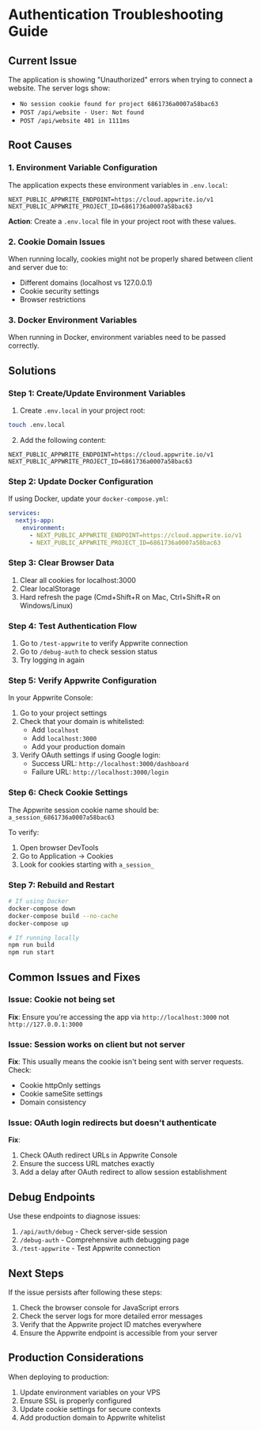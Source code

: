 # Authentication Troubleshooting Guide

## Current Issue
The application is showing "Unauthorized" errors when trying to connect a website. The server logs show:
- `No session cookie found for project 6861736a0007a58bac63`
- `POST /api/website - User: Not found`
- `POST /api/website 401 in 1111ms`

## Root Causes

### 1. Environment Variable Configuration
The application expects these environment variables in `.env.local`:

```env
NEXT_PUBLIC_APPWRITE_ENDPOINT=https://cloud.appwrite.io/v1
NEXT_PUBLIC_APPWRITE_PROJECT_ID=6861736a0007a58bac63
```

**Action**: Create a `.env.local` file in your project root with these values.

### 2. Cookie Domain Issues
When running locally, cookies might not be properly shared between client and server due to:
- Different domains (localhost vs 127.0.0.1)
- Cookie security settings
- Browser restrictions

### 3. Docker Environment Variables
When running in Docker, environment variables need to be passed correctly.

## Solutions

### Step 1: Create/Update Environment Variables

1. Create `.env.local` in your project root:
```bash
touch .env.local
```

2. Add the following content:
```env
NEXT_PUBLIC_APPWRITE_ENDPOINT=https://cloud.appwrite.io/v1
NEXT_PUBLIC_APPWRITE_PROJECT_ID=6861736a0007a58bac63
```

### Step 2: Update Docker Configuration

If using Docker, update your `docker-compose.yml`:

```yaml
services:
  nextjs-app:
    environment:
      - NEXT_PUBLIC_APPWRITE_ENDPOINT=https://cloud.appwrite.io/v1
      - NEXT_PUBLIC_APPWRITE_PROJECT_ID=6861736a0007a58bac63
```

### Step 3: Clear Browser Data

1. Clear all cookies for localhost:3000
2. Clear localStorage
3. Hard refresh the page (Cmd+Shift+R on Mac, Ctrl+Shift+R on Windows/Linux)

### Step 4: Test Authentication Flow

1. Go to `/test-appwrite` to verify Appwrite connection
2. Go to `/debug-auth` to check session status
3. Try logging in again

### Step 5: Verify Appwrite Configuration

In your Appwrite Console:
1. Go to your project settings
2. Check that your domain is whitelisted:
   - Add `localhost`
   - Add `localhost:3000`
   - Add your production domain
3. Verify OAuth settings if using Google login:
   - Success URL: `http://localhost:3000/dashboard`
   - Failure URL: `http://localhost:3000/login`

### Step 6: Check Cookie Settings

The Appwrite session cookie name should be: `a_session_6861736a0007a58bac63`

To verify:
1. Open browser DevTools
2. Go to Application → Cookies
3. Look for cookies starting with `a_session_`

### Step 7: Rebuild and Restart

```bash
# If using Docker
docker-compose down
docker-compose build --no-cache
docker-compose up

# If running locally
npm run build
npm run start
```

## Common Issues and Fixes

### Issue: Cookie not being set
**Fix**: Ensure you're accessing the app via `http://localhost:3000` not `http://127.0.0.1:3000`

### Issue: Session works on client but not server
**Fix**: This usually means the cookie isn't being sent with server requests. Check:
- Cookie httpOnly settings
- Cookie sameSite settings
- Domain consistency

### Issue: OAuth login redirects but doesn't authenticate
**Fix**: 
1. Check OAuth redirect URLs in Appwrite Console
2. Ensure the success URL matches exactly
3. Add a delay after OAuth redirect to allow session establishment

## Debug Endpoints

Use these endpoints to diagnose issues:

1. `/api/auth/debug` - Check server-side session
2. `/debug-auth` - Comprehensive auth debugging page
3. `/test-appwrite` - Test Appwrite connection

## Next Steps

If the issue persists after following these steps:

1. Check the browser console for JavaScript errors
2. Check the server logs for more detailed error messages
3. Verify that the Appwrite project ID matches everywhere
4. Ensure the Appwrite endpoint is accessible from your server

## Production Considerations

When deploying to production:
1. Update environment variables on your VPS
2. Ensure SSL is properly configured
3. Update cookie settings for secure contexts
4. Add production domain to Appwrite whitelist 